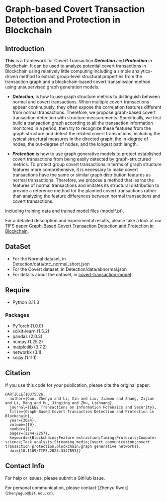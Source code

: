 # Graph-based Covert Transaction Detection and Protection in Blockchain

## Introduction

**This** is a framework for Covert Transaction ***Detection*** and ***Protection*** in Blockchain. It can be used to analyze potential covert transactions in Blockchain using relatively little computing including a simple analytics-driven method to extract group-level structural properties from the transaction graph and a blockchain-based covert transmission method using unsupervised graph generation models.

* ***Detection***, is how to use graph structure metrics to distinguish between normal and covert transactions. When multiple covert transactions appear continuously, they often expose the correlation features different from normal transactions. Therefore, we propose graph-based covert transaction detection with structure measurements. Specifically, we first build a transaction graph according to all the transaction information monitored in a period, then try to recognize these features from the graph structure and detect the related covert transactions, including the typical structural measures in the directed graph: the in-degree of nodes, the out-degree of nodes, and the longest path length.

* ***Protection*** is how to use graph generative models to protect established covert transactions from being easily detected by graph-structured metrics. To protect group covert transactions in terms of graph structure features more comprehensive, it is necessary to make covert transactions have the same or similar graph distribution features as normal transactions. Therefore, we propose a method that learns the features of normal transactions and imitates its structural distribution to provide a reference method for the planned covert transactions rather than analyzing the feature differences between normal transactions and covert transactions.

including training data and trained model files (model\*.pt).

For a detailed description and experimental results, please take a look at our TIFS paper [Graph-Based Covert Transaction Detection and Protection in Blockchain](https://ieeexplore.ieee.org/document/10375526).

## DataSet
- For the Normal dataset, in  
    Detection/data/btc_normal_short.json
- For the Covert dataset, in
    Detection/data/abnormal.json
- For details about the dataset, in 
    [covert-transaction-model](https://github.com/1997mint/covert-transaction-model)
    
## Require
- Python 3.11.3

### Packages
- PyTorch (1.0.0)
- scikit-learn (1.5.2)
- pandas (2.0.3)
- numpy (1.25.2)
- matplotlib (3.7.2)
- networkx (3.1)
- scipy (1.11.1)

## Citation
If you use this code for your publication, please cite the original paper:
```
@ARTICLE{10375526,
  author={Guo, Zhenyu and Li, Xin and Liu, Jiamou and Zhang, Zijian and Li, Meng and Hu, Jingjing and Zhu, Liehuang},
  journal={IEEE Transactions on Information Forensics and Security}, 
  title={Graph-Based Covert Transaction Detection and Protection in Blockchain}, 
  year={2024},
  volume={19},
  number={},
  pages={2244-2257},
  keywords={Blockchains;Feature extraction;Timing;Protocols;Computer science;Task analysis;Streaming media;Covert communication;covert transaction protection;blockchain;graph generative networks},
  doi={10.1109/TIFS.2023.3347895}}

```

## Contact Info
For help or issues, please submit a GitHub issue.

For personal communication, please contact [Zhenyu Kwok] (`zhenyuguo@bit.edu.cn`).
